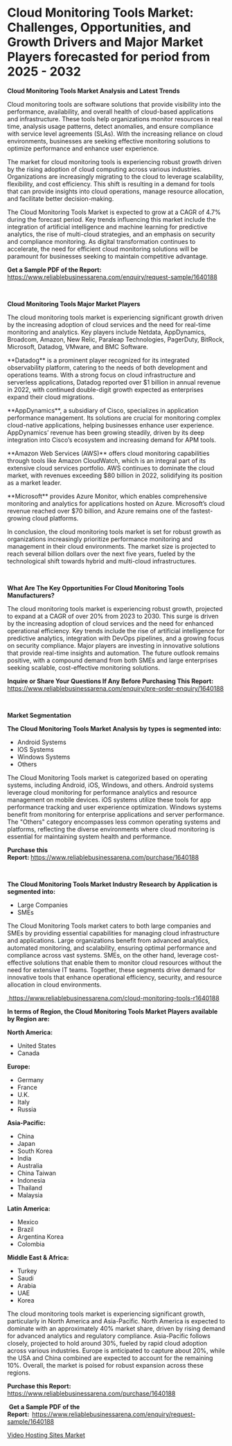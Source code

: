 <p><h1>Cloud Monitoring Tools Market: Challenges, Opportunities, and Growth Drivers and Major Market Players forecasted for period from 2025 - 2032</h1></p><p><strong>Cloud Monitoring Tools Market Analysis and Latest Trends</strong></p>
<p><p>Cloud monitoring tools are software solutions that provide visibility into the performance, availability, and overall health of cloud-based applications and infrastructure. These tools help organizations monitor resources in real time, analysis usage patterns, detect anomalies, and ensure compliance with service level agreements (SLAs). With the increasing reliance on cloud environments, businesses are seeking effective monitoring solutions to optimize performance and enhance user experience.</p><p>The market for cloud monitoring tools is experiencing robust growth driven by the rising adoption of cloud computing across various industries. Organizations are increasingly migrating to the cloud to leverage scalability, flexibility, and cost efficiency. This shift is resulting in a demand for tools that can provide insights into cloud operations, manage resource allocation, and facilitate better decision-making.</p><p>The Cloud Monitoring Tools Market is expected to grow at a CAGR of 4.7% during the forecast period. Key trends influencing this market include the integration of artificial intelligence and machine learning for predictive analytics, the rise of multi-cloud strategies, and an emphasis on security and compliance monitoring. As digital transformation continues to accelerate, the need for efficient cloud monitoring solutions will be paramount for businesses seeking to maintain competitive advantage.</p></p>
<p><strong>Get a Sample PDF of the Report:&nbsp;</strong> <a href="https://www.reliablebusinessarena.com/enquiry/request-sample/1640188?utm_campaign=2136&utm_medium=2&utm_source=Github&utm_content=ia&utm_term=05032025&utm_id=cloud-monitoring-tools">https://www.reliablebusinessarena.com/enquiry/request-sample/1640188</a></p>
<p>&nbsp;</p>
<p><strong>Cloud Monitoring Tools Major Market Players</strong></p>
<p><p>The cloud monitoring tools market is experiencing significant growth driven by the increasing adoption of cloud services and the need for real-time monitoring and analytics. Key players include Netdata, AppDynamics, Broadcom, Amazon, New Relic, Paraleap Technologies, PagerDuty, BitRock, Microsoft, Datadog, VMware, and BMC Software.</p><p>**Datadog** is a prominent player recognized for its integrated observability platform, catering to the needs of both development and operations teams. With a strong focus on cloud infrastructure and serverless applications, Datadog reported over $1 billion in annual revenue in 2022, with continued double-digit growth expected as enterprises expand their cloud migrations.</p><p>**AppDynamics**, a subsidiary of Cisco, specializes in application performance management. Its solutions are crucial for monitoring complex cloud-native applications, helping businesses enhance user experience. AppDynamics’ revenue has been growing steadily, driven by its deep integration into Cisco’s ecosystem and increasing demand for APM tools.</p><p>**Amazon Web Services (AWS)** offers cloud monitoring capabilities through tools like Amazon CloudWatch, which is an integral part of its extensive cloud services portfolio. AWS continues to dominate the cloud market, with revenues exceeding $80 billion in 2022, solidifying its position as a market leader.</p><p>**Microsoft** provides Azure Monitor, which enables comprehensive monitoring and analytics for applications hosted on Azure. Microsoft’s cloud revenue reached over $70 billion, and Azure remains one of the fastest-growing cloud platforms.</p><p>In conclusion, the cloud monitoring tools market is set for robust growth as organizations increasingly prioritize performance monitoring and management in their cloud environments. The market size is projected to reach several billion dollars over the next five years, fueled by the technological shift towards hybrid and multi-cloud infrastructures.</p></p>
<p>&nbsp;</p>
<p><strong>What Are The Key Opportunities For Cloud Monitoring Tools Manufacturers?</strong></p>
<p><p>The cloud monitoring tools market is experiencing robust growth, projected to expand at a CAGR of over 20% from 2023 to 2030. This surge is driven by the increasing adoption of cloud services and the need for enhanced operational efficiency. Key trends include the rise of artificial intelligence for predictive analytics, integration with DevOps pipelines, and a growing focus on security compliance. Major players are investing in innovative solutions that provide real-time insights and automation. The future outlook remains positive, with a compound demand from both SMEs and large enterprises seeking scalable, cost-effective monitoring solutions.</p></p>
<p><strong>Inquire or Share Your Questions If Any Before Purchasing This Report:</strong> <a href="https://www.reliablebusinessarena.com/enquiry/pre-order-enquiry/1640188?utm_campaign=2136&utm_medium=2&utm_source=Github&utm_content=ia&utm_term=05032025&utm_id=cloud-monitoring-tools">https://www.reliablebusinessarena.com/enquiry/pre-order-enquiry/1640188</a></p>
<p>&nbsp;</p>
<p><strong>Market Segmentation</strong></p>
<p><strong>The Cloud Monitoring Tools Market Analysis by types is segmented into:</strong></p>
<p><ul><li>Android Systems</li><li>IOS Systems</li><li>Windows Systems</li><li>Others</li></ul></p>
<p><p>The Cloud Monitoring Tools market is categorized based on operating systems, including Android, iOS, Windows, and others. Android systems leverage cloud monitoring for performance analytics and resource management on mobile devices. iOS systems utilize these tools for app performance tracking and user experience optimization. Windows systems benefit from monitoring for enterprise applications and server performance. The "Others" category encompasses less common operating systems and platforms, reflecting the diverse environments where cloud monitoring is essential for maintaining system health and performance.</p></p>
<p><strong>Purchase this Report:&nbsp;</strong><a href="https://www.reliablebusinessarena.com/purchase/1640188?utm_campaign=2136&utm_medium=2&utm_source=Github&utm_content=ia&utm_term=05032025&utm_id=cloud-monitoring-tools">https://www.reliablebusinessarena.com/purchase/1640188</a></p>
<p>&nbsp;</p>
<p><strong>The Cloud Monitoring Tools Market Industry Research by Application is segmented into:</strong></p>
<p><ul><li>Large Companies</li><li>SMEs</li></ul></p>
<p><p>The Cloud Monitoring Tools market caters to both large companies and SMEs by providing essential capabilities for managing cloud infrastructure and applications. Large organizations benefit from advanced analytics, automated monitoring, and scalability, ensuring optimal performance and compliance across vast systems. SMEs, on the other hand, leverage cost-effective solutions that enable them to monitor cloud resources without the need for extensive IT teams. Together, these segments drive demand for innovative tools that enhance operational efficiency, security, and resource allocation in cloud environments.</p></p>
<p><a href="https://www.reliablebusinessarena.com/cloud-monitoring-tools-r1640188?utm_campaign=2136&utm_medium=2&utm_source=Github&utm_content=ia&utm_term=05032025&utm_id=cloud-monitoring-tools">&nbsp;https://www.reliablebusinessarena.com/cloud-monitoring-tools-r1640188</a></p>
<p><strong>In terms of Region, the Cloud Monitoring Tools Market Players available by Region are:</strong></p>
<p>
    <p> <strong> North America: </strong>
        <ul>
            <li>United States</li>
            <li>Canada</li>
        </ul>
        </p> 
    <p> <strong> Europe: </strong>
        <ul>
            <li>Germany</li>
            <li>France</li>
            <li>U.K.</li>
            <li>Italy</li>
            <li>Russia</li>
        </ul>
        </p> 
    <p> <strong> Asia-Pacific: </strong>
        <ul>
            <li>China</li>
            <li>Japan</li>
            <li>South Korea</li>
            <li>India</li>
            <li>Australia</li>
            <li>China Taiwan</li>
            <li>Indonesia</li>
            <li>Thailand</li>
            <li>Malaysia</li>
        </ul>
        </p> 
    <p> <strong> Latin America: </strong>
        <ul>
            <li>Mexico</li>
            <li>Brazil</li>
            <li>Argentina Korea</li>
            <li>Colombia</li>
        </ul>
        </p> 
    <p> <strong> Middle East & Africa: </strong>
        <ul>
            <li>Turkey</li>
            <li>Saudi</li>
            <li>Arabia</li>
            <li>UAE</li>
            <li>Korea</li>
        </ul>
    </p>
    </p>
<p><p>The cloud monitoring tools market is experiencing significant growth, particularly in North America and Asia-Pacific. North America is expected to dominate with an approximately 40% market share, driven by rising demand for advanced analytics and regulatory compliance. Asia-Pacific follows closely, projected to hold around 30%, fueled by rapid cloud adoption across various industries. Europe is anticipated to capture about 20%, while the USA and China combined are expected to account for the remaining 10%. Overall, the market is poised for robust expansion across these regions.</p></p>
<p><strong>Purchase this Report: </strong><a href="https://www.reliablebusinessarena.com/purchase/1640188?utm_campaign=2136&utm_medium=2&utm_source=Github&utm_content=ia&utm_term=05032025&utm_id=cloud-monitoring-tools">https://www.reliablebusinessarena.com/purchase/1640188</a></p>
<p>&nbsp;<strong>Get a Sample PDF of the Report:&nbsp;&nbsp;</strong><a href="https://www.reliablebusinessarena.com/enquiry/request-sample/1640188?utm_campaign=2136&utm_medium=2&utm_source=Github&utm_content=ia&utm_term=05032025&utm_id=cloud-monitoring-tools">https://www.reliablebusinessarena.com/enquiry/request-sample/1640188</a></p>
<p><strong></strong></p>
<p><p><a href="https://github.com/mharielmesa/Market-Research-Report-List-5/blob/main/video-hosting-sites-market.md?utm_campaign=2136&utm_medium=2&utm_source=Github&utm_content=ia&utm_term=05032025&utm_id=cloud-monitoring-tools">Video Hosting Sites Market</a></p></p>